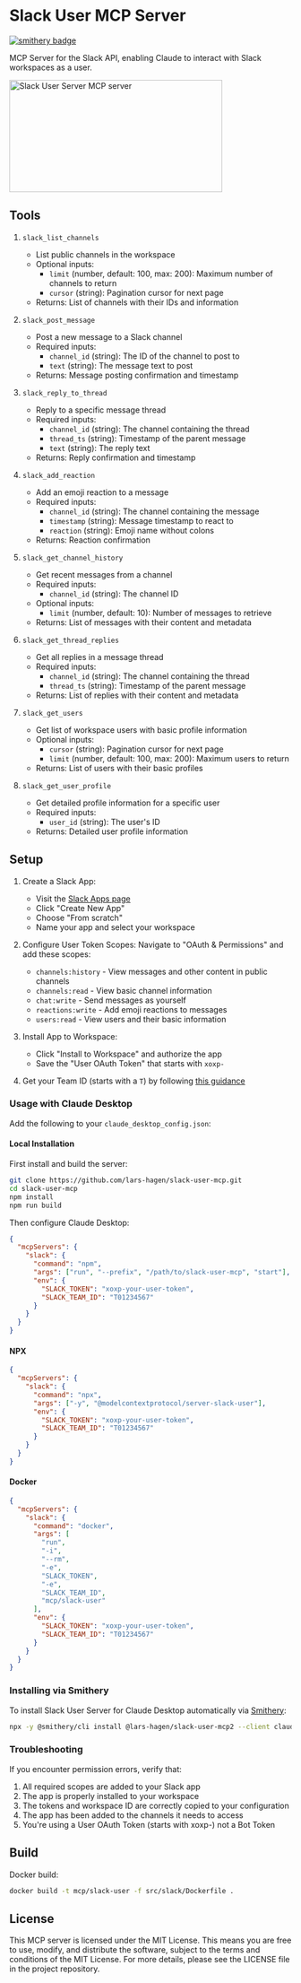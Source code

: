 # Slack User MCP Server

[![smithery badge](https://smithery.ai/badge/@lars-hagen/slack-user-mcp)](https://smithery.ai/server/@lars-hagen/slack-user-mcp)

MCP Server for the Slack API, enabling Claude to interact with Slack workspaces as a user.

<a href="https://glama.ai/mcp/servers/wc0u5519qh"><img width="380" height="200" src="https://glama.ai/mcp/servers/wc0u5519qh/badge" alt="Slack User Server MCP server" /></a>

## Tools

1. `slack_list_channels`

   - List public channels in the workspace
   - Optional inputs:
     - `limit` (number, default: 100, max: 200): Maximum number of channels to return
     - `cursor` (string): Pagination cursor for next page
   - Returns: List of channels with their IDs and information

2. `slack_post_message`

   - Post a new message to a Slack channel
   - Required inputs:
     - `channel_id` (string): The ID of the channel to post to
     - `text` (string): The message text to post
   - Returns: Message posting confirmation and timestamp

3. `slack_reply_to_thread`

   - Reply to a specific message thread
   - Required inputs:
     - `channel_id` (string): The channel containing the thread
     - `thread_ts` (string): Timestamp of the parent message
     - `text` (string): The reply text
   - Returns: Reply confirmation and timestamp

4. `slack_add_reaction`

   - Add an emoji reaction to a message
   - Required inputs:
     - `channel_id` (string): The channel containing the message
     - `timestamp` (string): Message timestamp to react to
     - `reaction` (string): Emoji name without colons
   - Returns: Reaction confirmation

5. `slack_get_channel_history`

   - Get recent messages from a channel
   - Required inputs:
     - `channel_id` (string): The channel ID
   - Optional inputs:
     - `limit` (number, default: 10): Number of messages to retrieve
   - Returns: List of messages with their content and metadata

6. `slack_get_thread_replies`

   - Get all replies in a message thread
   - Required inputs:
     - `channel_id` (string): The channel containing the thread
     - `thread_ts` (string): Timestamp of the parent message
   - Returns: List of replies with their content and metadata

7. `slack_get_users`

   - Get list of workspace users with basic profile information
   - Optional inputs:
     - `cursor` (string): Pagination cursor for next page
     - `limit` (number, default: 100, max: 200): Maximum users to return
   - Returns: List of users with their basic profiles

8. `slack_get_user_profile`
   - Get detailed profile information for a specific user
   - Required inputs:
     - `user_id` (string): The user's ID
   - Returns: Detailed user profile information

## Setup

1. Create a Slack App:

   - Visit the [Slack Apps page](https://api.slack.com/apps)
   - Click "Create New App"
   - Choose "From scratch"
   - Name your app and select your workspace

2. Configure User Token Scopes:
   Navigate to "OAuth & Permissions" and add these scopes:

   - `channels:history` - View messages and other content in public channels
   - `channels:read` - View basic channel information
   - `chat:write` - Send messages as yourself
   - `reactions:write` - Add emoji reactions to messages
   - `users:read` - View users and their basic information

3. Install App to Workspace:

   - Click "Install to Workspace" and authorize the app
   - Save the "User OAuth Token" that starts with `xoxp-`

4. Get your Team ID (starts with a `T`) by following [this guidance](https://slack.com/help/articles/221769328-Locate-your-Slack-URL-or-ID#find-your-workspace-or-org-id)

### Usage with Claude Desktop

Add the following to your `claude_desktop_config.json`:

#### Local Installation

First install and build the server:

```bash
git clone https://github.com/lars-hagen/slack-user-mcp.git
cd slack-user-mcp
npm install
npm run build
```

Then configure Claude Desktop:

```json
{
  "mcpServers": {
    "slack": {
      "command": "npm",
      "args": ["run", "--prefix", "/path/to/slack-user-mcp", "start"],
      "env": {
        "SLACK_TOKEN": "xoxp-your-user-token",
        "SLACK_TEAM_ID": "T01234567"
      }
    }
  }
}
```

#### NPX

```json
{
  "mcpServers": {
    "slack": {
      "command": "npx",
      "args": ["-y", "@modelcontextprotocol/server-slack-user"],
      "env": {
        "SLACK_TOKEN": "xoxp-your-user-token",
        "SLACK_TEAM_ID": "T01234567"
      }
    }
  }
}
```

#### Docker

```json
{
  "mcpServers": {
    "slack": {
      "command": "docker",
      "args": [
        "run",
        "-i",
        "--rm",
        "-e",
        "SLACK_TOKEN",
        "-e",
        "SLACK_TEAM_ID",
        "mcp/slack-user"
      ],
      "env": {
        "SLACK_TOKEN": "xoxp-your-user-token",
        "SLACK_TEAM_ID": "T01234567"
      }
    }
  }
}
```

### Installing via Smithery

To install Slack User Server for Claude Desktop automatically via [Smithery](https://smithery.ai/server/@lars-hagen/slack-user-mcp):

```bash
npx -y @smithery/cli install @lars-hagen/slack-user-mcp2 --client claude
```

### Troubleshooting

If you encounter permission errors, verify that:

1. All required scopes are added to your Slack app
2. The app is properly installed to your workspace
3. The tokens and workspace ID are correctly copied to your configuration
4. The app has been added to the channels it needs to access
5. You're using a User OAuth Token (starts with xoxp-) not a Bot Token

## Build

Docker build:

```bash
docker build -t mcp/slack-user -f src/slack/Dockerfile .
```

## License

This MCP server is licensed under the MIT License. This means you are free to use, modify, and distribute the software, subject to the terms and conditions of the MIT License. For more details, please see the LICENSE file in the project repository.
